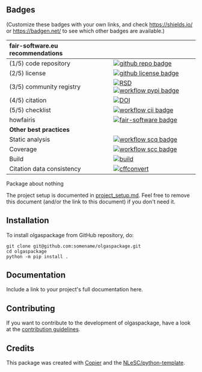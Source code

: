 ## Badges

(Customize these badges with your own links, and check https://shields.io/ or https://badgen.net/ to see which other badges are available.)

| fair-software.eu recommendations | |
| :-- | :--  |
| (1/5) code repository              | [![github repo badge](https://img.shields.io/badge/github-repo-000.svg?logo=github&labelColor=gray&color=blue)](https://github.com/somename/olgaspackage) |
| (2/5) license                      | [![github license badge](https://img.shields.io/github/license/somename/olgaspackage)](https://github.com/somename/olgaspackage) |
| (3/5) community registry           | [![RSD](https://img.shields.io/badge/rsd-olgaspackage-00a3e3.svg)](https://www.research-software.nl/software/olgaspackage) [![workflow pypi badge](https://img.shields.io/pypi/v/olgaspackage.svg?colorB=blue)](https://pypi.python.org/project/olgaspackage/) |
| (4/5) citation                     | [![DOI](https://zenodo.org/badge/DOI/<replace-with-created-DOI>.svg)](https://doi.org/<replace-with-created-DOI>)|
| (5/5) checklist                    | [![workflow cii badge](https://bestpractices.coreinfrastructure.org/projects/<replace-with-created-project-identifier>/badge)](https://bestpractices.coreinfrastructure.org/projects/<replace-with-created-project-identifier>) |
| howfairis                          | [![fair-software badge](https://img.shields.io/badge/fair--software.eu-%E2%97%8F%20%20%E2%97%8F%20%20%E2%97%8F%20%20%E2%97%8F%20%20%E2%97%8B-yellow)](https://fair-software.eu) |
| **Other best practices**           | &nbsp; |
| Static analysis                    | [![workflow scq badge](https://sonarcloud.io/api/project_badges/measure?project=somename_olgaspackage&metric=alert_status)](https://sonarcloud.io/dashboard?id=somename_olgaspackage) |
| Coverage                           | [![workflow scc badge](https://sonarcloud.io/api/project_badges/measure?project=somename_olgaspackage&metric=coverage)](https://sonarcloud.io/dashboard?id=somename_olgaspackage) || Documentation                      | [![Documentation Status](https://readthedocs.org/projects/olgaspackage/badge/?version=latest)](https://olgaspackage.readthedocs.io/en/latest/?badge=latest) || **GitHub Actions**                 | &nbsp; |
| Build                              | [![build](https://github.com/somename/olgaspackage/actions/workflows/build.yml/badge.svg)](https://github.com/somename/olgaspackage/actions/workflows/build.yml) |
| Citation data consistency          | [![cffconvert](https://github.com/somename/olgaspackage/actions/workflows/cffconvert.yml/badge.svg)](https://github.com/somename/olgaspackage/actions/workflows/cffconvert.yml) || SonarCloud                         | [![sonarcloud](https://github.com/somename/olgaspackage/actions/workflows/sonarcloud.yml/badge.svg)](https://github.com/somename/olgaspackage/actions/workflows/sonarcloud.yml) || Link checker              | [![link-check](https://github.com/somename/olgaspackage/actions/workflows/link-check.yml/badge.svg)](https://github.com/somename/olgaspackage/actions/workflows/link-check.yml) |## How to use olgaspackage

Package about nothing

The project setup is documented in [project_setup.md](project_setup.md). Feel free to remove this document (and/or the link to this document) if you don't need it.

## Installation

To install olgaspackage from GitHub repository, do:

```console
git clone git@github.com:somename/olgaspackage.git
cd olgaspackage
python -m pip install .
```

## Documentation

Include a link to your project's full documentation here.

## Contributing

If you want to contribute to the development of olgaspackage,
have a look at the [contribution guidelines](CONTRIBUTING.md).

## Credits

This package was created with [Copier](https://github.com/copier-org/copier) and the [NLeSC/python-template](https://github.com/NLeSC/python-template).
